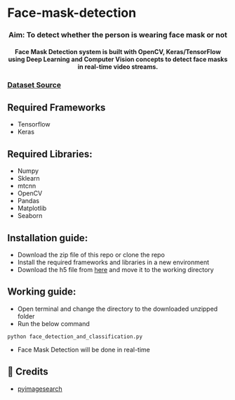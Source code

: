 # Face-mask-detection

<div align= "center">
  <h3> Aim: To detect whether the person is wearing face mask or not </h3>
</div>

<div align= "center">
  <h4>Face Mask Detection system is built with OpenCV, Keras/TensorFlow using Deep Learning and Computer Vision concepts to detect face masks in real-time video streams.</h4>
</div>

###  <a href = "https://www.kaggle.com/wobotintelligence/face-mask-detection-dataset">Dataset Source</a>

## Required Frameworks
- Tensorflow
- Keras

## Required Libraries:
- Numpy
- Sklearn
- mtcnn
- OpenCV
- Pandas
- Matplotlib
- Seaborn

## Installation guide:
- Download the zip file of this repo or clone the repo
- Install the required frameworks and libraries in a new environment 
- Download the h5 file from <a href="https://drive.google.com/file/d/1-xYqzzyI2jukKlarfmns0VuQVJBs3stj/view?usp=sharing">here</a> and move it to the working directory

## Working guide:
 - Open terminal and change the directory to the downloaded unzipped folder
 - Run the below command 
 ```
 python face_detection_and_classification.py
 ```
 - Face Mask Detection will be done in real-time
 
 ## :clap: Credits
 - <a href="https://www.pyimagesearch.com/2020/05/04/covid-19-face-mask-detector-with-opencv-keras-tensorflow-and-deep-learning/">pyimagesearch</a>
